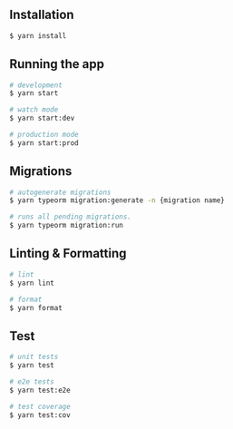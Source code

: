 ## Installation

```bash
$ yarn install
```

## Running the app

```bash
# development
$ yarn start

# watch mode
$ yarn start:dev

# production mode
$ yarn start:prod
```

## Migrations

```bash
# autogenerate migrations
$ yarn typeorm migration:generate -n {migration name}

# runs all pending migrations.
$ yarn typeorm migration:run
```

## Linting & Formatting

```bash
# lint
$ yarn lint

# format
$ yarn format
```

## Test

```bash
# unit tests
$ yarn test

# e2e tests
$ yarn test:e2e

# test coverage
$ yarn test:cov
```